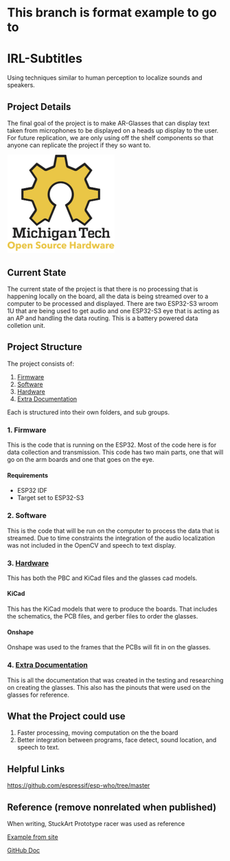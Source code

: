 # This branch is format example to go to

# IRL-Subtitles

Using techniques similar to human perception to localize sounds and speakers.

## Project Details

The final goal of the project is to make AR-Glasses that can display text taken from microphones to be displayed on a heads up display to the user. For future replication, we are only using off the shelf components so that anyone can replicate the project if they so want to.

<img src="/Media/OSHE_Logo_300PPI.png" width="250" >

## Current State
The current state of the project is that there is no processing that is happening locally on the board, all the data is being streamed over to a computer to be processed and displayed. There are two ESP32-S3 wroom 1U that are being used to get audio and one ESP32-S3 eye that is acting as an AP and handling the data routing. This is a battery powered data colletion unit.

## Project Structure
The project consists of:
1. [Firmware](#1-firmware)
2. [Software](#2-software)
3. [Hardware](#3-hardware)
4. [Extra Documentation](#4-extra-documentation)

Each is structured into their own folders, and sub groups.

### 1. Firmware
This is the code that is running on the ESP32. Most of the code here is for data collection and transmission. This code has two main parts, one that will go on the arm boards and one that goes on the eye.

#### Requirements
- ESP32 IDF
- Target set to ESP32-S3

### 2. Software
This is the code that will be run on the computer to process the data that is streamed. Due to time constraints the integration of the audio localization was not included in the OpenCV and speech to text display.

### 3. [Hardware](/Hardware/README.md)
This has both the PBC and KiCad files and the glasses cad models.

#### KiCad
This has the KiCad models that were to produce the boards. That includes the schematics, the PCB files, and gerber files to order the glasses.

#### Onshape
Onshape was used to the frames that the PCBs will fit in on the glasses.

### 4. [Extra Documentation](/Extra%20Documentation/README.md)
This is all the documentation that was created in the testing and researching on creating the glasses. This also has the pinouts that were used on the glasses for reference.

## What the Project could use
1. Faster processing, moving computation on the the board
2. Better integration between programs, face detect, sound location, and speech to text.

## Helpful Links
https://github.com/espressif/esp-who/tree/master

## Reference (remove nonrelated when published)
When writing, StuckArt Prototype racer was used as reference

[Example from site](https://github.com/StuckAtPrototype/Racer/blob/master/README.md?plain=1)

[GitHub Doc](https://docs.github.com/en/get-started/writing-on-github/getting-started-with-writing-and-formatting-on-github/basic-writing-and-formatting-syntax#links)
